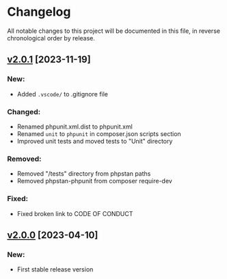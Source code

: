 # Changelog

All notable changes to this project will be documented in this file,
in reverse chronological order by release.

## [v2.0.1](https://github.com/zaphyr-org/translate/compare/2.0.0...2.0.1) [2023-11-19]

### New:
* Added `.vscode/` to .gitignore file

### Changed:
* Renamed phpunit.xml.dist to phpunit.xml
* Renamed `unit` to `phpunit` in composer.json scripts section
* Improved unit tests and moved tests to "Unit" directory

### Removed:
* Removed "/tests" directory from phpstan paths
* Removed phpstan-phpunit from composer require-dev

### Fixed:
* Fixed broken link to CODE OF CONDUCT

## [v2.0.0](https://github.com/zaphyr-org/translate/compare/1.0.2...2.0.0) [2023-04-10]

### New:
* First stable release version
